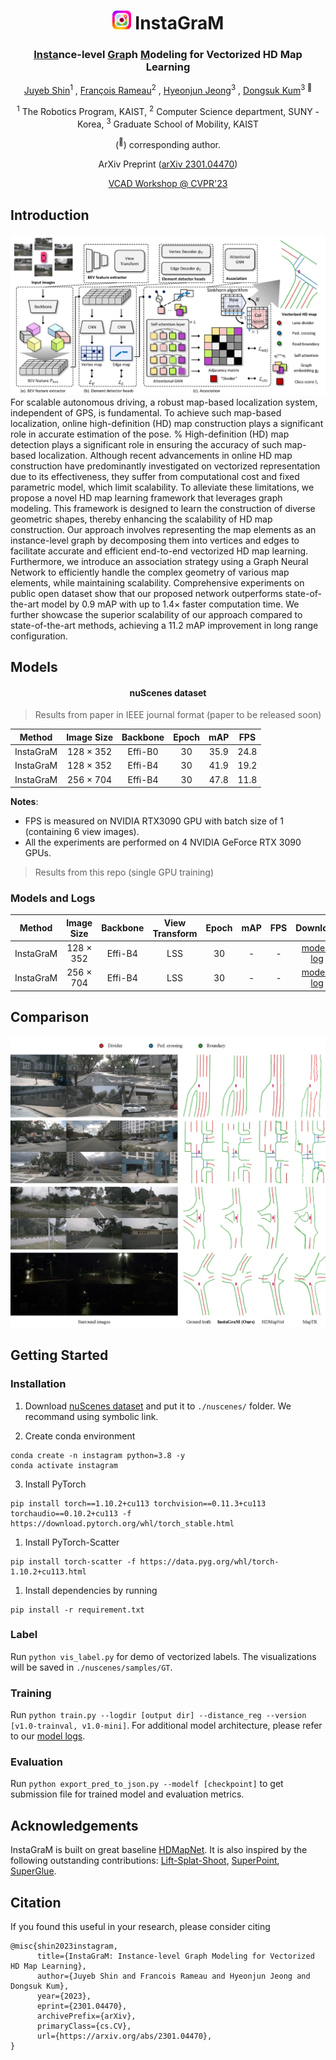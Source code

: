 <div align="center">
<h1><img src="assets/InstaGraM.png" width="30"> InstaGraM</h1>
<h3><ins>Insta</ins>nce-level <ins>Gra</ins>ph <ins>M</ins>odeling for Vectorized HD Map Learning</h3>

[Juyeb Shin](https://scholar.google.com/citations?user=6S5WRYMAAAAJ&hl=en&oi=sra)<sup>1</sup> , [François Rameau](https://scholar.google.com/citations?user=Hfx_pykAAAAJ&hl=en&oi=sra)<sup>2</sup> , [Hyeonjun Jeong](https://scholar.google.com/citations?user=kqCABNMAAAAJ&hl=en&oi=sra)<sup>3</sup> , [Dongsuk Kum](https://scholar.google.com/citations?user=5DUOqDwZ97gC&hl=en&oi=sra)<sup>3 :email:</sup>

<sup>1</sup> The Robotics Program, KAIST, <sup>2</sup> Computer Science department, SUNY - Korea, <sup>3</sup> Graduate School of Mobility, KAIST

(<sup>:email:</sup>) corresponding author.

ArXiv Preprint ([arXiv 2301.04470](https://arxiv.org/abs/2301.04470))

[VCAD Workshop @ CVPR'23](https://vcad.site/papers/5/CameraReady/paper.pdf)
</div>

## Introduction
![framework](assets/architecture.png "framework")
For scalable autonomous driving, a robust map-based localization system, independent of GPS, is fundamental. To achieve such map-based localization, online high-definition (HD) map construction plays a significant role in accurate estimation of the pose.
% High-definition (HD) map detection plays a significant role in ensuring the accuracy of such map-based localization. Although recent advancements in online HD map construction have predominantly investigated on vectorized representation due to its effectiveness, they suffer from computational cost and fixed parametric model, which limit scalability. To alleviate these limitations, we propose a novel HD map learning framework that leverages graph modeling. This framework is designed to learn the construction of diverse geometric shapes, thereby enhancing the scalability of HD map construction. Our approach involves representing the map elements as an instance-level graph by decomposing them into vertices and edges to facilitate accurate and efficient end-to-end vectorized HD map learning. Furthermore, we introduce an association strategy using a Graph Neural Network to efficiently handle the complex geometry of various map elements, while maintaining scalability. Comprehensive experiments on public open dataset show that our proposed network outperforms state-of-the-art model by $0.9$ mAP with up to $1.4\times$ faster computation time. We further showcase the superior scalability of our approach compared to state-of-the-art methods, achieving a $11.2$ mAP improvement in long range configuration.

## Models
<div align="center"><h4> nuScenes dataset</h4></div>

> Results from paper in IEEE journal format (paper to be released soon)

| Method | Image Size | Backbone | Epoch | mAP | FPS |
| :---: | :---: | :---: | :---: | :---: | :---: |
| InstaGraM | 128 $\times$ 352 | Effi-B0 | 30 | 35.9 | 24.8 | 
| InstaGraM | 128 $\times$ 352 | Effi-B4 | 30 | 41.9 | 19.2 |
| InstaGraM | 256 $\times$ 704 | Effi-B4 | 30 | 47.8 | 11.8 |

**Notes**: 

- FPS is measured on NVIDIA RTX3090 GPU with batch size of 1 (containing 6 view images).
- All the experiments are performed on 4 NVIDIA GeForce RTX 3090 GPUs. 

> Results from this repo (single GPU training)

### Models and Logs

| Method | Image Size | Backbone | View Transform | Epoch | mAP | FPS | Download |
| :---: | :---: | :---: | :---: | :---: | :---: | :---: | :---: |
| InstaGraM | 128 $\times$ 352 | Effi-B4 | LSS | 30 | - | - | [model]() / [log]()
| InstaGraM | 256 $\times$ 704 | Effi-B4 | LSS | 30 | - | - | [model]() / [log]()

## Comparison
![comparison](assets/comparison.png "comparison")

## Getting Started
### Installation
1. Download [nuScenes dataset](https://www.nuscenes.org/) and put it to `./nuscenes/` folder. We recommand using symbolic link.

2. Create conda environment
```shell
conda create -n instagram python=3.8 -y
conda activate instagram
```

3. Install PyTorch
```shell
pip install torch==1.10.2+cu113 torchvision==0.11.3+cu113 torchaudio==0.10.2+cu113 -f https://download.pytorch.org/whl/torch_stable.html
```

1. Install PyTorch-Scatter
```shell
pip install torch-scatter -f https://data.pyg.org/whl/torch-1.10.2+cu113.html
```

1. Install dependencies by running
```shell
pip install -r requirement.txt
```

### Label
Run `python vis_label.py` for demo of vectorized labels. The visualizations will be saved in `./nuscenes/samples/GT`.

### Training
Run `python train.py --logdir [output dir] --distance_reg --version [v1.0-trainval, v1.0-mini]`. For additional model architecture, please refer to our [model logs](#models-and-logs).

### Evaluation
Run `python export_pred_to_json.py --modelf [checkpoint]` to get submission file for trained model and evaluation metrics.

## Acknowledgements
InstaGraM is built on great baseline [HDMapNet](https://github.com/Tsinghua-MARS-Lab/HDMapNet). It is also inspired by the following outstanding contributions: [Lift-Splat-Shoot](https://github.com/nv-tlabs/lift-splat-shoot), [SuperPoint](https://github.com/magicleap/SuperPointPretrainedNetwork), [SuperGlue](https://github.com/magicleap/SuperGluePretrainedNetwork).

## Citation
If you found this useful in your research, please consider citing
```
@misc{shin2023instagram,
      title={InstaGraM: Instance-level Graph Modeling for Vectorized HD Map Learning}, 
      author={Juyeb Shin and Francois Rameau and Hyeonjun Jeong and Dongsuk Kum},
      year={2023},
      eprint={2301.04470},
      archivePrefix={arXiv},
      primaryClass={cs.CV},
      url={https://arxiv.org/abs/2301.04470}, 
}
```